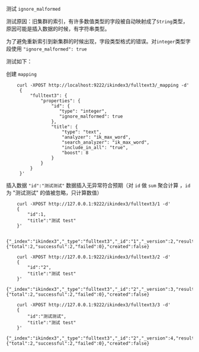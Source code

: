 测试 `ignore_malformed`

测试原因：旧集群的索引，有许多数值类型的字段被自动映射成了`String`类型，原因可能是插入数据的时候，有字符串类型。

为了避免重新索引到新集群的时候出现，字段类型格式的错误。对`integer`类型字段使用 `"ignore_malformed": true`

测试如下：

创建 `mapping`

```
    curl -XPOST http://localhost:9222/ikindex3/fulltext3/_mapping -d'
     {
         "fulltext3": {
             "properties": {
                 "id": {
                    "type": "integer",
                    "ignore_malformed": true
                 },
                 "title": {
                     "type": "text",
                     "analyzer": "ik_max_word",
                     "search_analyzer": "ik_max_word",
                     "include_in_all": "true",
                     "boost": 8
                 }
             }
         }
     }'
```

插入数据 `"id":"测试测试"` 数据插入无异常符合预期（对 `id` 做 `sum` 聚合计算 ，`id`为 "测试测试" 的值被忽略，只计算数值）

```
    curl -XPOST http://127.0.0.1:9222/ikindex3/fulltext3/1 -d'
    {
        "id":1,
        "title":"测试 test"
    }'

    {"_index":"ikindex3","_type":"fulltext3","_id":"1","_version":2,"result":"updated","_shards":{"total":2,"successful":2,"failed":0},"created":false}

    curl -XPOST http://127.0.0.1:9222/ikindex3/fulltext3/2 -d'
    {
        "id":"2",
        "title":"测试 test"
    }'
    {"_index":"ikindex3","_type":"fulltext3","_id":"2","_version":3,"result":"updated","_shards":{"total":2,"successful":2,"failed":0},"created":false}

    curl -XPOST http://127.0.0.1:9222/ikindex3/fulltext3/3 -d'
    {
        "id":"测试测试",
        "title":"测试 test"
    }'
    {"_index":"ikindex3","_type":"fulltext3","_id":"2","_version":4,"result":"updated","_shards":{"total":2,"successful":2,"failed":0},"created":false}
```




